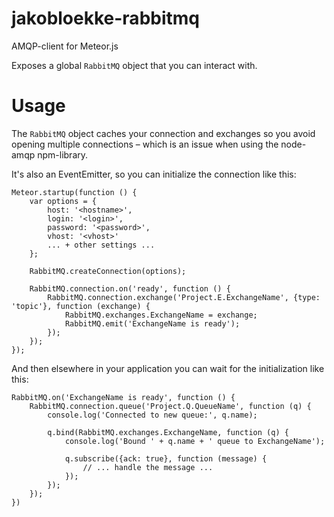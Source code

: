 # jakobloekke-rabbitmq
AMQP-client for Meteor.js

Exposes a global ```RabbitMQ``` object that you can interact with.

# Usage

The ```RabbitMQ``` object caches your connection and exchanges so you avoid opening multiple connections – which is an issue when using the node-amqp npm-library.

It's also an EventEmitter, so you can initialize the connection like this:
 
    Meteor.startup(function () {
        var options = {
            host: '<hostname>',
            login: '<login>',
            password: '<password>',
            vhost: '<vhost>'
            ... + other settings ...
        };
    
        RabbitMQ.createConnection(options);
    
        RabbitMQ.connection.on('ready', function () {
            RabbitMQ.connection.exchange('Project.E.ExchangeName', {type: 'topic'}, function (exchange) {
                RabbitMQ.exchanges.ExchangeName = exchange;
                RabbitMQ.emit('ExchangeName is ready');
            });
        });
    });


And then elsewhere in your application you can wait for the initialization like this:

    RabbitMQ.on('ExchangeName is ready', function () {
        RabbitMQ.connection.queue('Project.Q.QueueName', function (q) {
            console.log('Connected to new queue:', q.name);

            q.bind(RabbitMQ.exchanges.ExchangeName, function (q) {
                console.log('Bound ' + q.name + ' queue to ExchangeName');

                q.subscribe({ack: true}, function (message) {
                    // ... handle the message ...
                });
            });
        });
    })